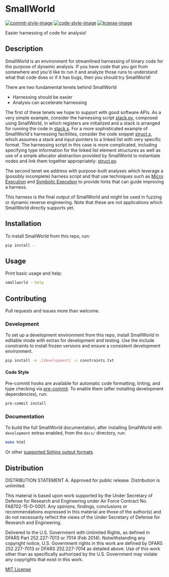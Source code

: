 # SmallWorld

[![commit-style-image]][conventional]
[![code-style-image]][black]
[![license-image]][mit]

Easier harnessing of code for analysis!

## Description

SmallWorld is an environment for streamlined harnessing of binary code
for the purpose of dynamic analysis. If you have code that you got
from somewhere and you'd like to run it and analyze those runs to
understand what that code does or if it has bugs, then you should try
SmallWorld!

There are two fundamental tenets behind SmallWorld
* Harnessing should be easier
* Analysis can accelerate harnessing

The first of these tenets we hope to support with good software APIs.
As a very simple example, consider the harnessing script [stack.py](https://github.com/smallworld-re/smallworld/blob/main/tests/square.py), composed using SmallWorld, in which registers are initialized and a stack is arranged for running the code in [stack.s](https://github.com/smallworld-re/smallworld/blob/main/tests/stack.s).
For a more sophisticated example of SmallWorld's harnessing facitilites, consider the code snippet [struct.s](https://github.com/smallworld-re/smallworld/blob/main/tests/struct.s), which assumes a stack and input pointers to a linked list with very specific format.
The harnessing script in this case is more complicated, including specifying type information for the linked list element structures as well as use of a simple allocator abstraction provided by SmallWorld to instantiate nodes and link them together appropriately: [struct.py](https://github.com/smallworld-re/smallworld/blob/main/tests/struct.py).

The second tenet we address with purpose-built analyses which leverage a (possibly incomplete) harness script and that use techniques such as [Micro Execution](https://www.microsoft.com/en-us/research/wp-content/uploads/2016/02/microx.pdf) and [Symbolic Execution](https://en.wikipedia.org/wiki/Symbolic_execution#:~:text=In%20computer%20science%2C%20symbolic%20execution,of%20a%20program%20to%20execute) to provide hints that can guide improving a harness. 

This harness is the final output of SmallWorld and might be used in fuzzing or dynamic reverse engineering. Note that these are not applications which SmallWorld directly supports yet.


## Installation

To install SmallWorld from this repo, run:

```bash
pip install .
```

## Usage

Print basic usage and help:

```bash
smallworld --help
```

## Contributing

Pull requests and issues more than welcome.

### Development

To set up a development environment from this repo, install SmallWorld in
editable mode with extras for development and testing. Use the include
constraints to install frozen versions and ensure a consistent development
environment.

```bash
pip install -e .[development] -c constraints.txt
```

#### Code Style

Pre-commit hooks are available for automatic code formatting, linting, and type
checking via [pre-commit](https://pre-commit.com/). To enable them (after
installing development dependencies), run:

```bash
pre-commit install
```

### Documentation

To build the full SmallWorld documentation, after installing SmallWorld with `development` extras enabled, from the `docs/` directory, run:

```bash
make html
```

Or other [supported Sphinx output formats](https://www.sphinx-doc.org/en/master/usage/builders/index.html).

## Distribution

DISTRIBUTION STATEMENT A. Approved for public release. Distribution is
unlimited.

This material is based upon work supported by the Under Secretary of Defense
for Research and Engineering under Air Force Contract No. FA8702-15-D-0001. Any
opinions, findings, conclusions or recommendations expressed in this material
are those of the author(s) and do not necessarily reflect the views of the
Under Secretary of Defense for Research and Engineering.

Delivered to the U.S. Government with Unlimited Rights, as defined in DFARS
Part 252.227-7013 or 7014 (Feb 2014). Notwithstanding any copyright notice,
U.S. Government rights in this work are defined by DFARS 252.227-7013 or DFARS
252.227-7014 as detailed above. Use of this work other than as specifically
authorized by the U.S. Government may violate any copyrights that exist in this
work.

[MIT License](LICENSE.txt)

[commit-style-image]: https://img.shields.io/badge/commits-conventional-fe5196.svg
[conventional]: https://www.conventionalcommits.org/en/v1.0.0/
[code-style-image]: https://img.shields.io/badge/code%20style-black-000000.svg
[black]: https://github.com/psf/black
[license-image]: https://img.shields.io/badge/license-MIT-green.svg
[mit]: ./LICENSE.txt

